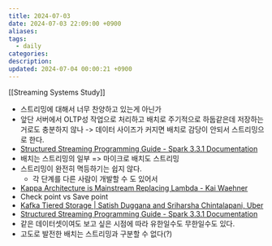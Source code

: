 ```yaml
---
title: 2024-07-03
date: 2024-07-03 22:09:00 +0900
aliases: 
tags:
  - daily
categories: 
description: 
updated: 2024-07-04 00:00:21 +0900
---
```


[[Streaming Systems Study]] 

- 스트리밍에 대해서 너무 찬양하고 있는게 아닌가
- 앞단 서버에서 OLTP성 작업으로 처리하고 배치로 주기적으로 하둡같은데 저장하는거로도 충분하지 않나 -> 데이터 사이즈가 커지면 배치로 감당이 안되서 스트리밍으로 한다.
- [Structured Streaming Programming Guide - Spark 3.3.1 Documentation](https://spark.apache.org/docs/3.3.1/structured-streaming-programming-guide.html)
- 배치는 스트리밍의 일부 => 마이크로 배치도 스트리밍
- 스트리밍이 완전히 멱등하기는 쉽지 않다.
    - 각 단계를 다른 사람이 개발할 수 도 있어서
- [Kappa Architecture is Mainstream Replacing Lambda - Kai Waehner](https://www.kai-waehner.de/blog/2021/09/23/real-time-kappa-architecture-mainstream-replacing-batch-lambda/)
- Check point vs Save point
- [Kafka Tiered Storage | Satish Duggana and Sriharsha Chintalapani, Uber](https://www.confluent.io/events/kafka-summit-apac-2021/kafka-tiered-storage/)
- [Structured Streaming Programming Guide - Spark 3.3.1 Documentation](https://spark.apache.org/docs/3.3.1/structured-streaming-programming-guide.html#handling-late-data-and-watermarking)
- 같은 데이터셋이여도 보고 싶은 시점에 따라 유한일수도 무한일수도 있다.
- 고도로 발전한 배치는 스트리밍과 구분할 수 없다(?)
